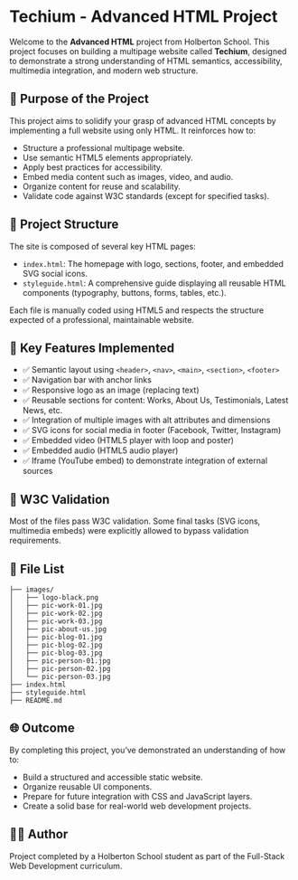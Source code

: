 # Techium - Advanced HTML Project

Welcome to the **Advanced HTML** project from Holberton School. This project focuses on building a multipage website called **Techium**, designed to demonstrate a strong understanding of HTML semantics, accessibility, multimedia integration, and modern web structure.

## 🧠 Purpose of the Project

This project aims to solidify your grasp of advanced HTML concepts by implementing a full website using only HTML. It reinforces how to:

- Structure a professional multipage website.
- Use semantic HTML5 elements appropriately.
- Apply best practices for accessibility.
- Embed media content such as images, video, and audio.
- Organize content for reuse and scalability.
- Validate code against W3C standards (except for specified tasks).

## 🧱 Project Structure

The site is composed of several key HTML pages:

- `index.html`: The homepage with logo, sections, footer, and embedded SVG social icons.
- `styleguide.html`: A comprehensive guide displaying all reusable HTML components (typography, buttons, forms, tables, etc.).

Each file is manually coded using HTML5 and respects the structure expected of a professional, maintainable website.

## 🧩 Key Features Implemented

- ✅ Semantic layout using `<header>`, `<nav>`, `<main>`, `<section>`, `<footer>`
- ✅ Navigation bar with anchor links
- ✅ Responsive logo as an image (replacing text)
- ✅ Reusable sections for content: Works, About Us, Testimonials, Latest News, etc.
- ✅ Integration of multiple images with alt attributes and dimensions
- ✅ SVG icons for social media in footer (Facebook, Twitter, Instagram)
- ✅ Embedded video (HTML5 player with loop and poster)
- ✅ Embedded audio (HTML5 audio player)
- ✅ Iframe (YouTube embed) to demonstrate integration of external sources

## 🧪 W3C Validation

Most of the files pass W3C validation. Some final tasks (SVG icons, multimedia embeds) were explicitly allowed to bypass validation requirements.

## 📁 File List

```
├── images/
│   ├── logo-black.png
│   ├── pic-work-01.jpg
│   ├── pic-work-02.jpg
│   ├── pic-work-03.jpg
│   ├── pic-about-us.jpg
│   ├── pic-blog-01.jpg
│   ├── pic-blog-02.jpg
│   ├── pic-blog-03.jpg
│   ├── pic-person-01.jpg
│   ├── pic-person-02.jpg
│   └── pic-person-03.jpg
├── index.html
├── styleguide.html
├── README.md
```

## 🌐 Outcome

By completing this project, you’ve demonstrated an understanding of how to:

- Build a structured and accessible static website.
- Organize reusable UI components.
- Prepare for future integration with CSS and JavaScript layers.
- Create a solid base for real-world web development projects.

## 👨‍💻 Author

Project completed by a Holberton School student as part of the Full-Stack Web Development curriculum.